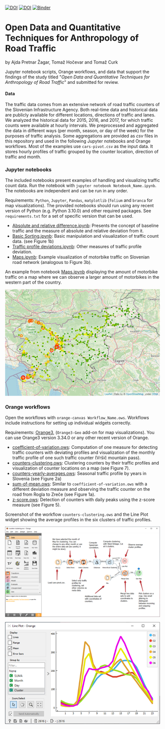 [![DOI](https://img.shields.io/badge/DOI-arXiv-red)](https://arxiv.org/abs/2111.15661)
[![DOI](https://img.shields.io/badge/DOI-figshare-orange)](https://doi.org/10.6084/m9.figshare.13259093)
[![Binder](https://mybinder.org/badge_logo.svg)](https://mybinder.org/v2/gh/ajdapretnar/traffic-flows/HEAD)

# Open Data and Quantitative Techniques for Anthropology of Road Traffic
by Ajda Pretnar Žagar, Tomaž Hočevar and Tomaž Curk

Jupyter notebook scripts, Orange workflows, and data that support the findings of the study titled "*Open Data and Quantitative Techniques for Anthropology of Road Traffic*" and submitted for review.

#### Data

The traffic data comes from an extensive network of road traffic counters of the Slovenian Infrastructure Agency. Both real-time data and historical data are publicly
available for different locations, directions of traffic and lanes. We analyzed the historical data for 2015, 2016, and 2017, for which traffic counts were available at hourly intervals. We preprocessed and aggregated the data in different ways (per month, season, or day of the week) for the purposes of traffic analysis. Some aggregations are provided as *csv* files in this repository and used in the following Jupyter notebooks and Orange workflows. Most of the examples use `cars-pivot.csv` as the input data. It stores hourly profiles of traffic grouped by the counter location, direction of traffic and month.

### Jupyter notebooks

The included notebooks present examples of handling and visualizing traffic count data. Run the notebook with `jupyter notebook Notebook_Name.ipynb`. The notebooks are independent and can be run in any order.

Requirements: `Python`, `Jupyter`, `Pandas`, `matplotlib` (`folium` and `branca` for map visualizations). The provided notebooks should run using any recent version of Python (e.g. Python 3.10.0) and other required packages. See `requirements.txt` for a set of specific version that can be used.

- [Absolute and relative difference.ipynb](https://github.com/ajdapretnar/traffic-flows/blob/master/Absolute%20and%20relative%20difference.ipynb): Presents the concept of baseline traffic and the measure of absolute and relative deviation from it.
- [Basic Sorting.ipynb](https://github.com/ajdapretnar/traffic-flows/blob/master/Basic%20Sorting.ipynb): Basic manipulation and visualization of traffic count data. (see Figure 1b)
- [Traffic profile deviations.ipynb](https://github.com/ajdapretnar/traffic-flows/blob/master/Traffic%20profile%20deviations.ipynb): Other measures of traffic profile deviation.
- [Maps.ipynb](https://github.com/ajdapretnar/traffic-flows/blob/master/Maps.ipynb): Example visualization of motorbike traffic on Slovenian road network (analogous to Figure 3b).

An example from notebook [Maps.ipynb](https://github.com/ajdapretnar/traffic-flows/blob/master/Maps.ipynb) displaying the amount of motorbike traffic on a map where we can observe a larger amount of motorbikes in the western part of the country.

![Motorbikes](motorbikes-map.png)

### Orange workflows

Open the workflows with `orange-canvas Workflow_Name.ows`. Workflows include instructions for setting up individual widgets correctly.

Requirements: [Orange3](https://orangedatamining.com/download/), (`Orange3-Geo` add-on for map visualizations). You can use Orange3 version 3.34.0 or any other recent version of Orange.

- [coefficient-of-variation.ows](https://github.com/ajdapretnar/traffic-flows/blob/master/coefficient-of-variation.ows): Computation of one measure for detecting traffic counters with deviating profiles and visualization of the monthly traffic profile of one such traffic counter (Vršič mountain pass).
- [counters-clustering.ows](https://github.com/ajdapretnar/traffic-flows/blob/master/counters-clustering.ows): Clustering counters by their traffic profiles and visualization of counter locations on a map (see Figure 7).
- [counters-yearly-averages.ows](https://github.com/ajdapretnar/traffic-flows/blob/master/counters-yearly-averages.ows): Seasonal traffic profile by years in Slovenia (see Figure 2a) 
- [sum-of-mean.ows](https://github.com/ajdapretnar/traffic-flows/blob/master/sum-of-mean.ows): Similar to `coefficient-of-variation.ows` with a different deviation measure and observing the traffic counter on the road from Rogla to Zreče (see Figure 1a).
- [z-score.ows](https://github.com/ajdapretnar/traffic-flows/blob/master/z-score.ows): Detection of counters with daily peaks using the z-score measure (see Figure 5).



Screenshot of the workflow `counters-clustering.ows` and the Line Plot widget showing the average profiles in the six clusters of traffic profiles.

![Counters clustering](counters-clustering.png)

![Counters clustering](line-plot.png)
